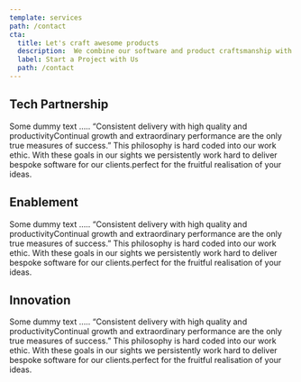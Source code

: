 ```yaml
---
template: services
path: /contact
cta:
  title: Let's craft awesome products
  description:  We combine our software and product craftsmanship with our client’s disruptive ideas to achieve their business goals with high ROI.
  label: Start a Project with Us
  path: /contact
---
```


## Tech Partnership

Some dummy text ….. “Consistent delivery with high quality and productivityContinual growth and extraordinary performance are the only true measures of success.” This philosophy is hard coded into our work ethic. With these goals in our sights we persistently work hard to deliver bespoke software for our clients.perfect for the fruitful realisation of your ideas. 

## Enablement

Some dummy text ….. “Consistent delivery with high quality and productivityContinual growth and extraordinary performance are the only true measures of success.” This philosophy is hard coded into our work ethic. With these goals in our sights we persistently work hard to deliver bespoke software for our clients.perfect for the fruitful realisation of your ideas. 

## Innovation

Some dummy text ….. “Consistent delivery with high quality and productivityContinual growth and extraordinary performance are the only true measures of success.” This philosophy is hard coded into our work ethic. With these goals in our sights we persistently work hard to deliver bespoke software for our clients.perfect for the fruitful realisation of your ideas. 